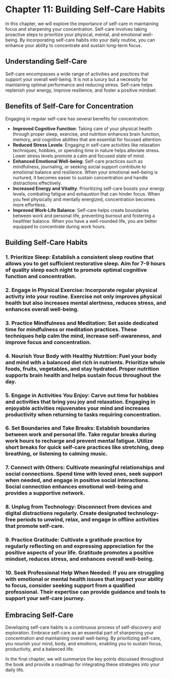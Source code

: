 Chapter 11: Building Self-Care Habits
=====================================

In this chapter, we will explore the importance of self-care in maintaining focus and sharpening your concentration. Self-care involves taking proactive steps to prioritize your physical, mental, and emotional well-being. By incorporating self-care habits into your daily routine, you can enhance your ability to concentrate and sustain long-term focus.

Understanding Self-Care
-----------------------

Self-care encompasses a wide range of activities and practices that support your overall well-being. It is not a luxury but a necessity for maintaining optimal performance and reducing stress. Self-care helps replenish your energy, improve resilience, and foster a positive mindset.

Benefits of Self-Care for Concentration
---------------------------------------

Engaging in regular self-care has several benefits for concentration:

* **Improved Cognitive Function**: Taking care of your physical health through proper sleep, exercise, and nutrition enhances brain function, memory, and cognitive abilities that are essential for focused attention.
* **Reduced Stress Levels**: Engaging in self-care activities like relaxation techniques, hobbies, or spending time in nature helps alleviate stress. Lower stress levels promote a calm and focused state of mind.
* **Enhanced Emotional Well-being**: Self-care practices such as mindfulness, journaling, or seeking social support contribute to emotional balance and resilience. When your emotional well-being is nurtured, it becomes easier to sustain concentration and handle distractions effectively.
* **Increased Energy and Vitality**: Prioritizing self-care boosts your energy levels, combating fatigue and exhaustion that can hinder focus. When you feel physically and mentally energized, concentration becomes more effortless.
* **Improved Work-Life Balance**: Self-care helps create boundaries between work and personal life, preventing burnout and fostering a healthier balance. When you have a well-rounded life, you are better equipped to concentrate during work hours.

Building Self-Care Habits
-------------------------

### 1. **Prioritize Sleep**: Establish a consistent sleep routine that allows you to get sufficient restorative sleep. Aim for 7-9 hours of quality sleep each night to promote optimal cognitive function and concentration.

### 2. **Engage in Physical Exercise**: Incorporate regular physical activity into your routine. Exercise not only improves physical health but also increases mental alertness, reduces stress, and enhances overall well-being.

### 3. **Practice Mindfulness and Meditation**: Set aside dedicated time for mindfulness or meditation practices. These techniques help calm the mind, increase self-awareness, and improve focus and concentration.

### 4. **Nourish Your Body with Healthy Nutrition**: Fuel your body and mind with a balanced diet rich in nutrients. Prioritize whole foods, fruits, vegetables, and stay hydrated. Proper nutrition supports brain health and helps sustain focus throughout the day.

### 5. **Engage in Activities You Enjoy**: Carve out time for hobbies and activities that bring you joy and relaxation. Engaging in enjoyable activities rejuvenates your mind and increases productivity when returning to tasks requiring concentration.

### 6. **Set Boundaries and Take Breaks**: Establish boundaries between work and personal life. Take regular breaks during work hours to recharge and prevent mental fatigue. Utilize short breaks for quick self-care practices like stretching, deep breathing, or listening to calming music.

### 7. **Connect with Others**: Cultivate meaningful relationships and social connections. Spend time with loved ones, seek support when needed, and engage in positive social interactions. Social connection enhances emotional well-being and provides a supportive network.

### 8. **Unplug from Technology**: Disconnect from devices and digital distractions regularly. Create designated technology-free periods to unwind, relax, and engage in offline activities that promote self-care.

### 9. **Practice Gratitude**: Cultivate a gratitude practice by regularly reflecting on and expressing appreciation for the positive aspects of your life. Gratitude promotes a positive mindset, reduces stress, and enhances overall well-being.

### 10. **Seek Professional Help When Needed**: If you are struggling with emotional or mental health issues that impact your ability to focus, consider seeking support from a qualified professional. Their expertise can provide guidance and tools to support your self-care journey.

Embracing Self-Care
-------------------

Developing self-care habits is a continuous process of self-discovery and exploration. Embrace self-care as an essential part of sharpening your concentration and maintaining overall well-being. By prioritizing self-care, you nourish your mind, body, and emotions, enabling you to sustain focus, productivity, and a balanced life.

In the final chapter, we will summarize the key points discussed throughout the book and provide a roadmap for integrating these strategies into your daily life.
